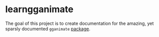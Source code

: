 # learngganimate

The goal of this project is to create documentation for the amazing, yet sparsly documented `gganimate` [package](https://github.com/thomasp85/gganimate).

